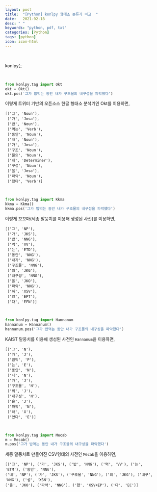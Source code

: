 ```yaml
---
layout: post
title:  "[Python] konlpy 형태소 분류기 비교  "
date:   2021-02-18
desc: " "
keywords: "python, pdf, txt"
categories: [Python]
tags: [python]
icon: icon-html
---
```


<br>


konlpy는





<br>

```python
from konlpy.tag import Okt
okt = Okt()
okt.pos('그가 밥먹는 동안 내가 구조물의 내구성을 파악했다')
```


이렇게 트위터 기반의 오픈소스 한글 형태소 분석기인 Okt를 이용하면,

```
[('그', 'Noun'),
 ('가', 'Josa'),
 ('밥', 'Noun'),
 ('먹는', 'Verb'),
 ('동안', 'Noun'),
 ('내', 'Noun'),
 ('가', 'Josa'),
 ('구조', 'Noun'),
 ('물의', 'Noun'),
 ('내', 'Determiner'),
 ('구성', 'Noun'),
 ('을', 'Josa'),
 ('파악', 'Noun'),
 ('했다', 'Verb')]
```




<br>

```python
from konlpy.tag import Kkma
kkma = Kkma()
kkma.pos('그가 밥먹는 동안 내가 구조물의 내구성을 파악했다')
```


이렇게 꼬꼬마(세종 말뭉치를 이용해 생성된 사전)를 이용하면,

```
[('그', 'NP'),
 ('가', 'JKS'),
 ('밥', 'NNG'),
 ('먹', 'VV'),
 ('는', 'ETD'),
 ('동안', 'NNG'),
 ('내가', 'NNG'),
 ('구조물', 'NNG'),
 ('의', 'JKG'),
 ('내구성', 'NNG'),
 ('을', 'JKO'),
 ('파악', 'NNG'),
 ('하', 'XSV'),
 ('었', 'EPT'),
 ('다', 'EFN')]

```




<br>

```python
from konlpy.tag import Hannanum
hannanum = Hannanum()
hannanum.pos('그가 밥먹는 동안 내가 구조물의 내구성을 파악했다')
```

KAIST 말뭉치를 이용해 생성된 사전인 `Hannanum`을 이용하면,


```
[('그', 'N'),
 ('가', 'J'),
 ('밥먹', 'P'),
 ('는', 'E'),
 ('동안', 'N'),
 ('나', 'N'),
 ('가', 'J'),
 ('구조물', 'N'),
 ('의', 'J'),
 ('내구성', 'N'),
 ('을', 'J'),
 ('파악', 'N'),
 ('하', 'X'),
 ('었다', 'E')]
```



<br>

```python
from konlpy.tag import Mecab
m = Mecab()
m.pos('그가 밥먹는 동안 내가 구조물의 내구성을 파악했다')
```

세종 말뭉치로 만들어진 CSV형태의 사전인 `Mecab`을 이용하면,

```
[('그', 'NP'), ('가', 'JKS'), ('밥', 'NNG'), ('먹', 'VV'), ('는', 'ETM'), ('동안', 'NNG'),
('내', 'NP'), ('가', 'JKS'), ('구조물', 'NNG'), ('의', 'JKG'), ('내구', 'NNG'), ('성', 'XSN'),
('을', 'JKO'), ('파악', 'NNG'), ('했', 'XSV+EP'), ('다', 'EC')]
```



<br>
